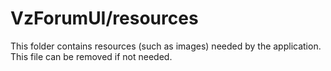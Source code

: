 # VzForumUI/resources

This folder contains resources (such as images) needed by the application. This file can
be removed if not needed.
